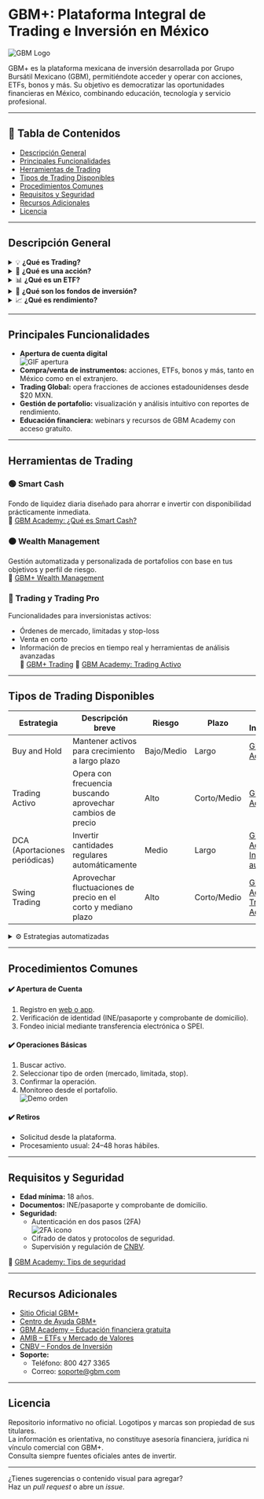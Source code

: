 # GBM+: Plataforma Integral de Trading e Inversión en México

![GBM Logo](https://upload.wikimedia.org/wikipedia/commons/9/91/Logo_GBM.png)
<!-- Sugerencia: Sustituye este link por el logotipo oficial si tienes el archivo. -->

GBM+ es la plataforma mexicana de inversión desarrollada por Grupo Bursátil Mexicano (GBM), permitiéndote acceder y operar con acciones, ETFs, bonos y más. Su objetivo es democratizar las oportunidades financieras en México, combinando educación, tecnología y servicio profesional.

---

## 📑 Tabla de Contenidos

- [Descripción General](#descripción-general)
- [Principales Funcionalidades](#principales-funcionalidades)
- [Herramientas de Trading](#herramientas-de-trading)
- [Tipos de Trading Disponibles](#tipos-de-trading-disponibles)
- [Procedimientos Comunes](#procedimientos-comunes)
- [Requisitos y Seguridad](#requisitos-y-seguridad)
- [Recursos Adicionales](#recursos-adicionales)
- [Licencia](#licencia)

---

## Descripción General

<details>
<summary>💡 <b>¿Qué es Trading?</b></summary>

El <b>trading</b> es la compraventa activa de instrumentos financieros como acciones y bonos, con el objetivo de aprovechar las fluctuaciones del mercado para obtener ganancias.<br>
<b>Más información:</b>  
- [CNBV - Instrumentos Financieros](https://www.gob.mx/cnbv/articulos/conoce-los-instrumentos-financieros-y-los-tipos-de-intermediarios?s=)
- [GBM Academy: ¿Qué es el Trading?](https://academy.gbm.com/que-es-trading/)

</details>

<details>
<summary>🏢 <b>¿Qué es una acción?</b></summary>

Las <b>acciones</b> representan una fracción de la propiedad de una empresa. Al adquirirlas, tienes derecho a participar en los beneficios y, en algunos casos, en la toma de decisiones.<br>
<b>Más información:</b>
- [Bolsa Mexicana de Valores: Conceptos Básicos](https://www.bmv.com.mx/es/emisoras/conceptos-basicos)
- [GBM Academy: ¿Qué son las acciones?](https://academy.gbm.com/que-son-las-acciones/)

</details>

<details>
<summary>📊 <b>¿Qué es un ETF?</b></summary>

Un <b>ETF</b> (Fondo Cotizado en Bolsa) es un fondo de inversión que se comercializa como una acción y replica el comportamiento de un índice o sector.<br>
<b>Más información:</b>
- [AMIB: ¿Qué son los ETFs?](https://www.amib.com.mx/index.php/boletines/498-que-son-los-etf)
- [GBM Academy: ETFs](https://academy.gbm.com/que-es-un-etf/)

</details>

<details>
<summary>💼 <b>¿Qué son los fondos de inversión?</b></summary>

Los <b>fondos de inversión</b> reúnen el dinero de varios inversionistas, permitiendo acceder a portafolios diversificados administrados por expertos.<br>
<b>Más información:</b>
- [CNBV - Fondos de Inversión](https://www.gob.mx/cnbv/articulos/fondos-de-inversion)
- [GBM Academy: Fondos de Inversión](https://academy.gbm.com/que-son-los-fondos-de-inversion/)

</details>

<details>
<summary>📈 <b>¿Qué es rendimiento?</b></summary>

El <b>rendimiento</b> es la ganancia o pérdida generada por una inversión durante un periodo. Normalmente se expresa como porcentaje en relación al capital inicial.<br>
<b>Más información:</b>
- [GBM Academy: ¿Qué es el rendimiento de una inversión?](https://academy.gbm.com/que-es-el-rendimiento-de-una-inversion/)

</details>

---

## Principales Funcionalidades

- **Apertura de cuenta digital**  
  ![GIF apertura](https://media.giphy.com/media/MCfhrrNN1goH6/giphy.gif)
- **Compra/venta de instrumentos:** acciones, ETFs, bonos y más, tanto en México como en el extranjero.
- **Trading Global:** opera fracciones de acciones estadounidenses desde $20 MXN.
- **Gestión de portafolio:** visualización y análisis intuitivo con reportes de rendimiento.
- **Educación financiera:** webinars y recursos de GBM Academy con acceso gratuito.

---

## Herramientas de Trading

### 🟢 Smart Cash  
Fondo de liquidez diaria diseñado para ahorrar e invertir con disponibilidad prácticamente inmediata.<br>
🔗 [GBM Academy: ¿Qué es Smart Cash?](https://academy.gbm.com/smart-cash/)

### 🟠 Wealth Management  
Gestión automatizada y personalizada de portafolios con base en tus objetivos y perfil de riesgo.<br>
🔗 [GBM+ Wealth Management](https://www.gbm.com/plus/wealth-management)

### 🔵 Trading y Trading Pro  
Funcionalidades para inversionistas activos:  
- Órdenes de mercado, limitadas y stop-loss  
- Venta en corto  
- Información de precios en tiempo real y herramientas de análisis avanzadas  
🔗 [GBM+ Trading](https://www.gbm.com/plus/trading-pro)
🔗 [GBM Academy: Trading Activo](https://academy.gbm.com/trading-activo/)

---

## Tipos de Trading Disponibles

| Estrategia                | Descripción breve | Riesgo   | Plazo   | Más Información |
|---------------------------|-------------------|----------|---------|-----------------|
| Buy and Hold              | Mantener activos para crecimiento a largo plazo   | Bajo/Medio | Largo  | [GBM Academy](https://academy.gbm.com/estrategias-de-inversion/)
| Trading Activo            | Opera con frecuencia buscando aprovechar cambios de precio   | Alto      | Corto/Medio | [GBM Academy](https://academy.gbm.com/trading-activo/)
| DCA (Aportaciones periódicas)     | Invertir cantidades regulares automáticamente  | Medio     | Largo  | [GBM Academy: Inversión automática](https://academy.gbm.com/invertir-en-automatico/)
| Swing Trading             | Aprovechar fluctuaciones de precio en el corto y mediano plazo | Alto | Corto/Medio | [GBM Academy: Trading Activo](https://academy.gbm.com/trading-activo/)

<details>
<summary>⚙️ Estrategias automatizadas</summary>
En GBM+, puedes programar aportaciones recurrentes para invertir y diversificar automáticamente tu portafolio incluso mientras duermes.<br>
🔗 [GBM Academy: Estrategias Automatizadas](https://academy.gbm.com/estrategias-de-inversion/)
</details>

---

## Procedimientos Comunes

#### ✔️ Apertura de Cuenta
1. Registro en [web o app](https://www.gbm.com/).
2. Verificación de identidad (INE/pasaporte y comprobante de domicilio).
3. Fondeo inicial mediante transferencia electrónica o SPEI.

#### ✔️ Operaciones Básicas
1. Buscar activo.
2. Seleccionar tipo de orden (mercado, limitada, stop).
3. Confirmar la operación.
4. Monitoreo desde el portafolio.  
![Demo orden](https://media.giphy.com/media/l1J3preURPiwjRPvG/giphy.gif)

#### ✔️ Retiros
- Solicitud desde la plataforma.
- Procesamiento usual: 24–48 horas hábiles.

---

## Requisitos y Seguridad

- **Edad mínima:** 18 años.
- **Documentos:** INE/pasaporte y comprobante de domicilio.
- **Seguridad:**  
  - Autenticación en dos pasos (2FA)  
    ![2FA icono](https://cdn-icons-png.flaticon.com/512/565/565318.png)
  - Cifrado de datos y protocolos de seguridad.
  - Supervisión y regulación de [CNBV](https://www.gob.mx/cnbv).

🔗 [GBM Academy: Tips de seguridad](https://academy.gbm.com/tips-de-seguridad/)

---

## Recursos Adicionales

- [Sitio Oficial GBM+](https://gbm.com/plus)  
- [Centro de Ayuda GBM+](https://gbm.com/plus/ayuda)
- [GBM Academy – Educación financiera gratuita](https://academy.gbm.com/)  
- [AMIB – ETFs y Mercado de Valores](https://www.amib.com.mx/index.php/boletines/498-que-son-los-etf)  
- [CNBV – Fondos de Inversión](https://www.gob.mx/cnbv/articulos/fondos-de-inversion)  
- **Soporte:**  
    - Teléfono: 800 427 3365  
    - Correo: soporte@gbm.com  

---

## Licencia

Repositorio informativo no oficial. Logotipos y marcas son propiedad de sus titulares.  
La información es orientativa, no constituye asesoría financiera, jurídica ni vínculo comercial con GBM+.  
Consulta siempre fuentes oficiales antes de invertir.

---

¿Tienes sugerencias o contenido visual para agregar?  
Haz un *pull request* o abre un *issue*.
